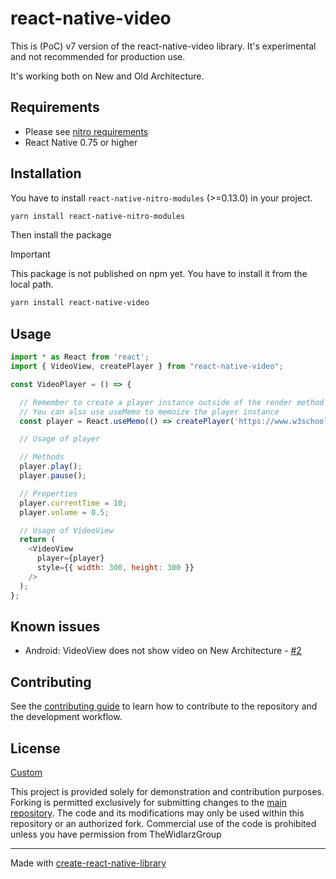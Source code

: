 # react-native-video

This is (PoC) v7 version of the react-native-video library.
It's experimental and not recommended for production use.

It's working both on New and Old Architecture.

## Requirements

- Please see [nitro requirements](https://nitro.margelo.com/docs/minimum-requirements)
- React Native 0.75 or higher

## Installation

You have to install `react-native-nitro-modules` (>=0.13.0) in your project.
```sh
yarn install react-native-nitro-modules
```

Then install the package

> [!IMPORTANT]  
> This package is not published on npm yet. You have to install it from the local path.

```sh
yarn install react-native-video
```

## Usage


```js
import * as React from 'react';
import { VideoView, createPlayer } from "react-native-video";

const VideoPlayer = () => {

  // Remember to create a player instance outside of the render method to avoid creating a new instance on each render
  // You can also use useMemo to memoize the player instance
  const player = React.useMemo(() => createPlayer('https://www.w3schools.com/html/mov_bbb.mp4'), []);

  // Usage of player

  // Methods
  player.play();
  player.pause();

  // Properties
  player.currentTime = 10;
  player.volume = 0.5;

  // Usage of VideoView
  return (
    <VideoView
      player={player}
      style={{ width: 300, height: 300 }}
    />
  );
};
```
## Known issues
- Android: VideoView does not show video on New Architecture - [#2](https://github.com/TheWidlarzGroup/react-native-video-v7/issues/2)


## Contributing

See the [contributing guide](CONTRIBUTING.md) to learn how to contribute to the repository and the development workflow.

## License

[Custom](LICENSE)

This project is provided solely for demonstration and contribution purposes. Forking is permitted exclusively for submitting changes to the [main repository](https://github.com/TheWidlarzGroup/react-native-video-v7). The code and its modifications may only be used within this repository or an authorized fork. Commercial use of the code is prohibited unless you have permission from TheWidlarzGroup

---

Made with [create-react-native-library](https://github.com/callstack/react-native-builder-bob)
